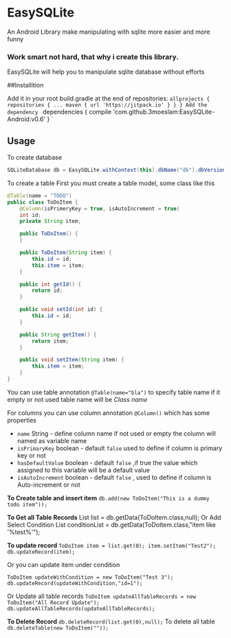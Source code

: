 # EasySQLite
An Android Library make manipulating with sqlite more easier and more funny

### Work smart not hard, that why i create this library.
EasySQLite will help you to manipulate sqlite database without efforts


##Installition

Add it in your root build.gradle at the end of repositories:
`allprojects {
    repositories {
        ...
        maven { url 'https://jitpack.io' }
    }
}
Add the dependency
`
dependencies {
        compile 'com.github.3moeslam:EasySQLite-Android:v0.6'
}
`

## Usage
To create database
```java
SQLiteDatabase db = EasySQLite.withContext(this).dbName("db").dbVersion(1).withModel(new ToDoItem()).getInstance();
```

To create a table
First you must create a table model, some class like this
``` java
@Table(name = "TODO")
public class ToDoItem {
    @Column(isPrimeryKey = true, isAutoIncrement = true)
    int id;
    private String item;

    public ToDoItem() {
    }

    public ToDoItem(String item) {
        this.id = id;
        this.item = item;
    }

    public int getId() {
        return id;
    }

    public void setId(int id) {
        this.id = id;
    }

    public String getItem() {
        return item;
    }

    public void setItem(String item) {
        this.item = item;
    }
}
```

You can use table annotation ``` @Table(name="bla") ``` to specify table name if it empty or not used table name will be *Class name*

For columns you can use column annotation `@Column()` which has some properties
+ ```name``` String - define column name if not used or empty the column will named as variable name
+ ```isPrimaryKey``` boolean - default `false` used to define if column is primary key or not
+ ```hasDefaultValue``` boolean - default `false` ,if true the value which assigned to this variable will be a default value
+ ```isAutoIncrement``` boolean - default `false` , used to define if column is Auto-increment or not

**To Create table and insert item**
`db.add(new ToDoItem("This is a dummy todo item"));`

**To Get all Table Records**
List<ToDoItem> list = db.getData(ToDoItem.class,null);
Or Add Select Condition
List<ToDoItem> conditionList = db.getData(ToDoItem.class,"item like '%test%'");

**To update record**
`ToDoItem item = list.get(0);
item.setItem("Test2");
db.updateRecord(item);`

Or you can update item under condition

`ToDoItem updateWithCondition = new ToDoItem("Test 3");
db.updateRecord(updateWithCondition,"id=1");`

Or Update all table records
`ToDoItem updateAllTableRecords = new ToDoItem("All Record Update");
db.updateAllTableRecords(updateAllTableRecords);`


**To Delete Record**
`db.deleteRecord(list.get(0),null);`
To delete all table
`db.deleteTable(new ToDoItem(""));`


